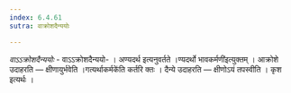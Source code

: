 ```yaml
---
index: 6.4.61
sutra: वाक्रोशदैन्ययोः

---
```

_वाऽऽक्रोशदैन्ययोः_ - वाऽऽक्रोशदैन्ययो- । अण्यदर्थ इत्यनुवर्तते ।ण्यदर्थो भावकर्मणी॑इत्युक्तम् । आक्रोशे उदाहरति —  क्षीणायुर्भवेति ।गत्यर्थाकर्मके॑ति कर्तरि क्तः । दैन्ये उदाहरति —  क्षीणोऽयं तपस्वीति । कृश इत्यर्थः । 